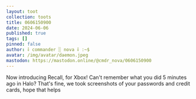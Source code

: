 ```yaml
---
layout: toot
collection: toots
title: 0606150900
date: 2024-06-06
published: true
tags: []
pinned: false
author: ⸸ commander ░ nova ⸸ :~$
avatar: /img/avatar/daemon.jpeg
mastodon: https://mastodon.online/@cmdr_nova/0606150900
---
```


Now introducing Recall, for Xbox! Can't remember what you did 5 minutes ago in Halo? That's fine, we took screenshots of your passwords and credit cards, hope that helps

